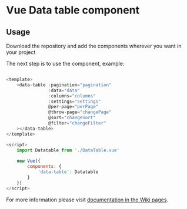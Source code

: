 # Vue Data table component 

## Usage

Download the repository and add the components wherever you want in your project

The next step is to use the component, example:

```javascript

<template>
	<data-table :pagination="pagination"
				:data="data"
				:columns="columns"
				:settings="settings"
				@per-page="perPage"
				@throw-page="changePage"
				@sort="changeSort"
				@filter="changeFilter"
	></data-table>
</template>

<script>
	import Datatable from './DataTable.vue'
	
	new Vue({
		components: {
			'data-table': Datatable
		}
	})
</script>

```

For more information please visit [documentation in the Wiki pages](https://github.com/przemyslawDev/vdtc/wiki).


